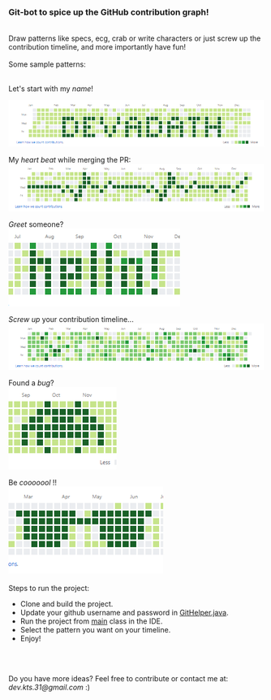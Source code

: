 ### **Git-bot** to spice up the GitHub contribution graph!
<br>
Draw patterns like specs, ecg, crab or write characters or just screw up the contribution timeline, and more importantly have fun!
<br>
<br>
Some sample patterns:
<br>
<br>

Let's start with my _name_!

![Alt text](src/main/resources/Results/Dev.PNG?raw=true "Devadath")

My _heart beat_ while merging the PR: <br>
![Alt text](src/main/resources/Results/ECG.PNG?raw=true "ECG")

_Greet_ someone? <br>
![Alt text](src/main/resources/Results/Hello.PNG?raw=true "Hello!")

_Screw up_ your contribution timeline... <br>
![Alt text](src/main/resources/Results/Random.PNG?raw=true "Random")

Found a _bug_? <br>
![Alt text](src/main/resources/Results/Crab.PNG?raw=true "Bug")

Be _cooooool_ !! <br>
![Alt text](src/main/resources/Results/Specs.PNG?raw=true "Cool")
<br>
<br>
Steps to run the project:
- Clone and build the project.
- Update your github username and password in [GitHelper.java](src/main/java/com/dprabhu/helpers/GitHelper.java).
- Run the project from [main](src/main/java/com/dprabhu/GitBotMain.java) class in the IDE.
- Select the pattern you want on your timeline.
- Enjoy!
<br>
<br>

Do you have more ideas? Feel free to contribute or contact me at: _dev.kts.31@gmail.com_  :)